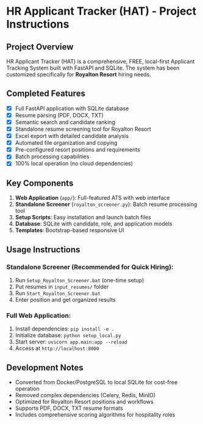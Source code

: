 # HR Applicant Tracker (HAT) - Project Instructions

## Project Overview
HR Applicant Tracker (HAT) is a comprehensive, FREE, local-first Applicant Tracking System built with FastAPI and SQLite. The system has been customized specifically for **Royalton Resort** hiring needs.

## Completed Features
- [x] Full FastAPI application with SQLite database
- [x] Resume parsing (PDF, DOCX, TXT)
- [x] Semantic search and candidate ranking
- [x] Standalone resume screening tool for Royalton Resort
- [x] Excel export with detailed candidate analysis
- [x] Automated file organization and copying
- [x] Pre-configured resort positions and requirements
- [x] Batch processing capabilities
- [x] 100% local operation (no cloud dependencies)

## Key Components
1. **Web Application** (`app/`): Full-featured ATS with web interface
2. **Standalone Screener** (`royalton_screener.py`): Batch resume processing tool
3. **Setup Scripts**: Easy installation and launch batch files
4. **Database**: SQLite with candidate, role, and application models
5. **Templates**: Bootstrap-based responsive UI

## Usage Instructions
### Standalone Screener (Recommended for Quick Hiring):
1. Run `Setup_Royalton_Screener.bat` (one-time setup)
2. Put resumes in `input_resumes/` folder
3. Run `Start_Royalton_Screener.bat`
4. Enter position and get organized results

### Full Web Application:
1. Install dependencies: `pip install -e .`
2. Initialize database: `python setup_local.py`
3. Start server: `uvicorn app.main:app --reload`
4. Access at `http://localhost:8000`

## Development Notes
- Converted from Docker/PostgreSQL to local SQLite for cost-free operation
- Removed complex dependencies (Celery, Redis, MinIO)
- Optimized for Royalton Resort positions and workflows
- Supports PDF, DOCX, TXT resume formats
- Includes comprehensive scoring algorithms for hospitality roles
